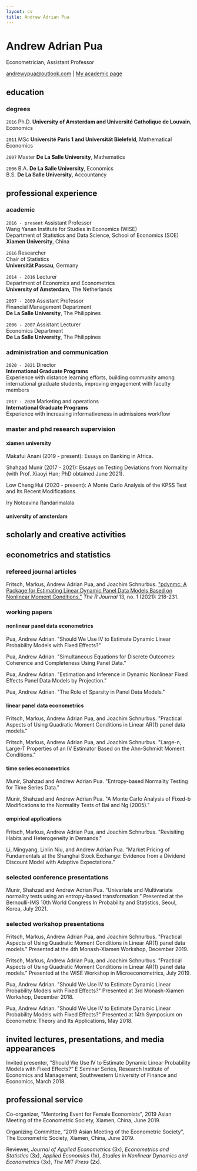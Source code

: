 ```yaml
---
layout: cv
title: Andrew Adrian Pua
---
```

# Andrew Adrian Pua
Econometrician, Assistant Professor

<div id="webaddress">
<a href="andrewypua@outlook.com">andrewypua@outlook.com</a>
| <a href="https://apsacad.neocities.org">My academic page</a>
</div>

## education
### degrees

`2016`
Ph.D. __University of Amsterdam and Université Catholique de Louvain__, Economics

`2011`
MSc __Université Paris 1 and Universität Bielefeld__, Mathematical Economics

`2007`
Master __De La Salle University__, Mathematics

`2006`
B.A. __De La Salle University__, Economics
<br> B.S. __De La Salle University__, Accountancy

## professional experience
### academic
`2016 - present`
 Assistant Professor
<br>
Wang Yanan Institute for Studies in Economics (WISE)
 <br>
 Department of Statistics and Data Science, School of Economics (SOE)
 <br>
 __Xiamen University__, China

`2016`  Researcher
<br>Chair of Statistics
<br>__Universität Passau__, Germany

`2014 - 2016`  Lecturer
<br>Department of Economics and Econometrics
<br>__University of Amsterdam__, The Netherlands

`2007 - 2009`  Assistant Professor
<br>Financial Management Department
<br>__De La Salle University__, The Philippines

`2006 - 2007`  Assistant Lecturer
<br>Economics Department
<br>__De La Salle University__, The Philippines

### administration and communication 

`2020 - 2021` Director 
<br>__International Graduate Programs__
<br> Experience with distance learning efforts, building community among international graduate students, improving engagement with faculty members

`2017 - 2020` Marketing and operations
<br>__International Graduate Programs__
<br> Experience with increasing informativeness in admissions workflow

### master and phd research supervision

#### xiamen university 
Makafui Anani (2019 - present): Essays on Banking in Africa. 

Shahzad Munir (2017 - 2021): Essays on Testing Deviations from Normality (with Prof. Xiaoyi Han; PhD obtained June 2021).

Low Cheng Hui (2020 - present): A Monte Carlo Analysis of the KPSS Test and Its Recent Modifications. 

Iry Notoavina Randarimalala

#### university of amsterdam

## scholarly and creative activities

## econometrics and statistics
### refereed journal articles

Fritsch, Markus, Andrew Adrian Pua, and Joachim Schnurbus. ["pdynmc: A Package for Estimating Linear Dynamic Panel Data Models Based on Nonlinear Moment Conditions."](https://journal.r-project.org/archive/2021/RJ-2021-035/index.html) _The R Journal_ 13, no. 1 (2021): 218-231.

### working papers 

#### nonlinear panel data econometrics 
Pua, Andrew Adrian. "Should We Use IV to Estimate Dynamic Linear Probability Models with Fixed Effects?"

Pua, Andrew Adrian. "Simultaneous Equations for Discrete Outcomes: Coherence and Completeness Using Panel Data."

Pua, Andrew Adrian. "Estimation and Inference in Dynamic Nonlinear Fixed Effects Panel Data Models by Projection."

Pua, Andrew Adrian. "The Role of Sparsity in Panel Data Models."
 
#### linear panel data econometrics

Fritsch, Markus, Andrew Adrian Pua, and Joachim Schnurbus. "Practical Aspects of Using Quadratic Moment Conditions in Linear AR(1) panel data models." 

Fritsch, Markus, Andrew Adrian Pua, and Joachim Schnurbus. "Large-n, Large-T Properties of an IV Estimator Based on the Ahn-Schmidt Moment Conditions."

#### time series econometrics

Munir, Shahzad and Andrew Adrian Pua. "Entropy-based Normality Testing for Time Series Data."

Munir, Shahzad and Andrew Adrian Pua. "A Monte Carlo Analysis of Fixed-b Modifications to the Normality Tests of Bai and Ng (2005)."

#### empirical applications

Fritsch, Markus, Andrew Adrian Pua, and Joachim Schnurbus. "Revisiting Habits and Heterogeneity in Demands." 

Li, Mingyang, Linlin Niu, and Andrew Adrian Pua. "Market Pricing of Fundamentals at the Shanghai Stock Exchange: Evidence from a Dividend Discount Model with Adaptive Expectations."

### selected conference presentations

Munir, Shahzad and Andrew Adrian Pua. “Univariate and Multivariate normality tests using an entropy-based transformation.” Presented at the Bernoulli-IMS 10th World Congress In Probability and Statistics, Seoul, Korea, July 2021.

### selected workshop presentations

Fritsch, Markus, Andrew Adrian Pua, and Joachim Schnurbus. "Practical Aspects of Using Quadratic Moment Conditions in Linear AR(1) panel data models." Presented at the 4th Monash-Xiamen Workshop, December 2019. 

Fritsch, Markus, Andrew Adrian Pua, and Joachim Schnurbus. "Practical Aspects of Using Quadratic Moment Conditions in Linear AR(1) panel data models." Presented at the WISE Workshop in Microeconometrics, July 2019. 

Pua, Andrew Adrian. "Should We Use IV to Estimate Dynamic Linear Probability Models with Fixed Effects?" Presented at 3rd Monash-Xiamen Workshop, December 2018.

Pua, Andrew Adrian. "Should We Use IV to Estimate Dynamic Linear Probability Models with Fixed Effects?" Presented at 14th Symposium on Econometric Theory and Its Applications, May 2018.


## invited lectures, presentations, and media appearances

Invited presenter, “Should We Use IV to Estimate Dynamic Linear Probability Models with Fixed Effects?” E Seminar Series, Research Institute of Economics and Management, Southwestern University of Finance and Economics, March 2018.

## professional service

Co-organizer, "Mentoring Event for Female Economists", 2019 Asian Meeting of the Econometric Society, Xiamen, China, June 2019. 

Organizing Committee, “2019 Asian Meeting of the Econometric Society”, The Econometric Society, Xiamen, China, June 2019.

Reviewer, _Journal of Applied Econometrics_ (3x), _Econometrics and Statistics_ (3x), _Applied Economics_ (1x), _Studies in Nonlinear Dynamics and Econometrics_ (3x), _The MIT Press_ (2x).

<!-- ### Footer

Last updated: May 2013 -->


